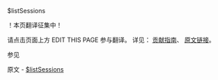  $listSessions

 ！本页翻译征集中！

请点击页面上方 EDIT THIS PAGE 参与翻译。
详见：
[贡献指南]( https://github.com/JinMuInfo/MongoDB-Manual-zh/blob/master/CONTRIBUTING.md )、
[原文链接](  https://docs.mongodb.com/manual/reference/operator/aggregation/listSessions/  )。

 参见

原文 - [$listSessions]( https://docs.mongodb.com/manual/reference/operator/aggregation/listSessions/ )

